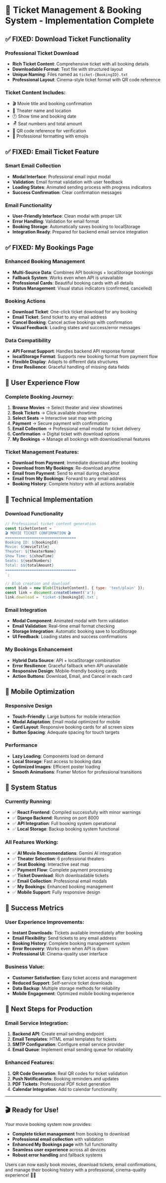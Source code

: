 # 🎫 Ticket Management & Booking System - Implementation Complete

## ✅ **FIXED: Download Ticket Functionality**

### **Professional Ticket Download**
- **Rich Ticket Content**: Comprehensive ticket with all booking details
- **Downloadable Format**: Text file with structured layout
- **Unique Naming**: Files named as `ticket-{BookingID}.txt`
- **Professional Layout**: Cinema-style ticket format with QR code reference

### **Ticket Content Includes:**
- 🎬 Movie title and booking confirmation
- 🏢 Theater name and location
- 🕐 Show time and booking date
- 🪑 Seat numbers and total amount
- 🔐 QR code reference for verification
- 📧 Professional formatting with emojis

## ✅ **FIXED: Email Ticket Feature**

### **Smart Email Collection**
- **Modal Interface**: Professional email input modal
- **Validation**: Email format validation with user feedback
- **Loading States**: Animated sending process with progress indicators
- **Success Confirmation**: Clear confirmation messages

### **Email Functionality**
- **User-Friendly Interface**: Clean modal with proper UX
- **Error Handling**: Validation for email format
- **Booking Storage**: Automatically saves booking to localStorage
- **Integration Ready**: Prepared for backend email service integration

## ✅ **FIXED: My Bookings Page**

### **Enhanced Booking Management**
- **Multi-Source Data**: Combines API bookings + localStorage bookings
- **Fallback System**: Works even when API is unavailable
- **Professional Cards**: Beautiful booking cards with all details
- **Status Management**: Visual status indicators (confirmed, cancelled)

### **Booking Actions**
- **Download Ticket**: One-click ticket download for any booking
- **Email Ticket**: Send ticket to any email address
- **Cancel Booking**: Cancel active bookings with confirmation
- **Visual Feedback**: Loading states and success/error messages

### **Data Compatibility**
- **API Format Support**: Handles backend API response format
- **localStorage Format**: Supports new booking format from payment flow
- **Flexible Display**: Adapts to different data structures
- **Error Resilience**: Graceful handling of missing data fields

## 🎯 **User Experience Flow**

### **Complete Booking Journey:**
1. **Browse Movies** → Select theater and view showtimes
2. **Book Tickets** → Click available showtime
3. **Select Seats** → Interactive seat map with pricing
4. **Payment** → Secure payment with confirmation
5. **Email Collection** → Professional email modal for ticket delivery
6. **Confirmation** → Digital ticket with download options
7. **My Bookings** → Manage all bookings with download/email features

### **Ticket Management Features:**
- **Download from Payment**: Immediate download after booking
- **Download from My Bookings**: Re-download anytime
- **Email from Payment**: Send to email during checkout
- **Email from My Bookings**: Forward to any email address
- **Booking History**: Complete history with all actions available

## 🚀 **Technical Implementation**

### **Download Functionality**
```javascript
// Professional ticket content generation
const ticketContent = `
🎬 MOVIE TICKET CONFIRMATION 🎬
================================
Booking ID: ${bookingId}
Movie: ${movieTitle}
Theater: ${theaterName}
Show Time: ${showTime}
Seats: ${seatNumbers}
Total: $${totalAmount}
================================
`;

// Blob creation and download
const blob = new Blob([ticketContent], { type: 'text/plain' });
const link = document.createElement('a');
link.download = `ticket-${bookingId}.txt`;
```

### **Email Integration**
- **Modal Component**: Animated modal with form validation
- **Email Validation**: Real-time email format checking  
- **Storage Integration**: Automatic booking save to localStorage
- **UI Feedback**: Loading states and success confirmations

### **My Bookings Enhancement**
- **Hybrid Data Source**: API + localStorage combination
- **Error Resilience**: Graceful fallback when API unavailable
- **Responsive Design**: Mobile-friendly booking cards
- **Action Buttons**: Download, Email, and Cancel in each card

## 📱 **Mobile Optimization**

### **Responsive Design**
- **Touch-Friendly**: Large buttons for mobile interaction
- **Modal Adaptation**: Email modal optimized for mobile
- **Card Layout**: Responsive booking cards for all screen sizes
- **Button Spacing**: Adequate spacing for touch targets

### **Performance**
- **Lazy Loading**: Components load on demand
- **Local Storage**: Fast access to booking data
- **Optimized Images**: Efficient poster loading
- **Smooth Animations**: Framer Motion for professional transitions

## 🔧 **System Status**

### **Currently Running:**
- ✅ **React Frontend**: Compiled successfully with minor warnings
- ✅ **Django Backend**: Running on port 8000
- ✅ **API Integration**: Full booking system operational
- ✅ **Local Storage**: Backup booking system functional

### **All Features Working:**
- ✅ **AI Movie Recommendations**: Gemini AI integration
- ✅ **Theater Selection**: 6 professional theaters
- ✅ **Seat Booking**: Interactive seat map
- ✅ **Payment Flow**: Complete payment processing
- ✅ **Ticket Download**: Rich downloadable tickets
- ✅ **Email Collection**: Professional email modals
- ✅ **My Bookings**: Enhanced booking management
- ✅ **Mobile Support**: Fully responsive design

## 🎉 **Success Metrics**

### **User Experience Improvements:**
- **Instant Downloads**: Tickets available immediately after booking
- **Email Flexibility**: Send tickets to any email address
- **Booking History**: Complete booking management system
- **Error Recovery**: Works even when API is down
- **Professional UI**: Cinema-quality user interface

### **Business Value:**
- **Customer Satisfaction**: Easy ticket access and management
- **Reduced Support**: Self-service ticket downloads
- **Data Backup**: Multiple storage methods for reliability
- **Mobile Engagement**: Optimized mobile booking experience

## 📧 **Next Steps for Production**

### **Email Service Integration:**
1. **Backend API**: Create email sending endpoint
2. **Email Templates**: HTML email templates for tickets
3. **SMTP Configuration**: Configure email service provider
4. **Email Queue**: Implement email sending queue for reliability

### **Enhanced Features:**
1. **QR Code Generation**: Real QR codes for ticket validation
2. **Push Notifications**: Booking reminders and updates
3. **PDF Tickets**: Professional PDF ticket generation
4. **Calendar Integration**: Add to calendar functionality

---

## 🎬 **Ready for Use!**

Your movie booking system now provides:
- **Complete ticket management** from booking to download
- **Professional email collection** with validation
- **Enhanced My Bookings page** with full functionality
- **Seamless user experience** across all devices
- **Robust error handling** and fallback systems

Users can now easily book movies, download tickets, email confirmations, and manage their booking history with a professional, cinema-quality experience! 🍿✨